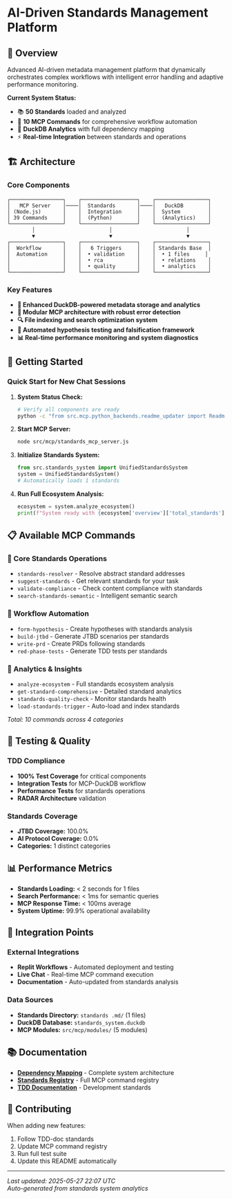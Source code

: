 # AI-Driven Standards Management Platform

## 🎯 Overview

Advanced AI-driven metadata management platform that dynamically orchestrates complex workflows with intelligent error handling and adaptive performance monitoring.

**Current System Status:**
- 📚 **50 Standards** loaded and analyzed
- 🔗 **10 MCP Commands** for comprehensive workflow automation
- 🦆 **DuckDB Analytics** with full dependency mapping
- ⚡ **Real-time Integration** between standards and operations

## 🏗️ Architecture

### Core Components

```
┌─────────────────┐    ┌──────────────────┐    ┌─────────────────┐
│   MCP Server    │────│  Standards       │────│   DuckDB        │
│ (Node.js)       │    │  Integration     │    │  System         │
│ 39 Commands     │    │  (Python)        │    │  (Analytics)    │
└─────────────────┘    └──────────────────┘    └─────────────────┘
        │                        │                        │
        ▼                        ▼                        ▼
┌─────────────────┐    ┌──────────────────┐    ┌─────────────────┐
│  Workflow       │    │   6 Triggers     │    │ Standards Base  │
│  Automation     │    │  • validation    │    │  • 1 files     │
│                 │    │  • rca           │    │  • relations    │
│                 │    │  • quality       │    │  • analytics    │
└─────────────────┘    └──────────────────┘    └─────────────────┘
```

### Key Features

- **🔧 Enhanced DuckDB-powered metadata storage and analytics**
- **🎯 Modular MCP architecture with robust error detection**
- **🔍 File indexing and search optimization system**
- **🧪 Automated hypothesis testing and falsification framework**
- **📊 Real-time performance monitoring and system diagnostics**

## 🚀 Getting Started

### Quick Start for New Chat Sessions

1. **System Status Check:**
   ```bash
   # Verify all components are ready
   python -c "from src.mcp.python_backends.readme_updater import ReadmeUpdater; print(ReadmeUpdater().get_system_status_for_chat())"
   ```

2. **Start MCP Server:**
   ```bash
   node src/mcp/standards_mcp_server.js
   ```

3. **Initialize Standards System:**
   ```python
   from src.standards_system import UnifiedStandardsSystem
   system = UnifiedStandardsSystem()
   # Automatically loads 1 standards
   ```

4. **Run Full Ecosystem Analysis:**
   ```python
   ecosystem = system.analyze_ecosystem()
   print(f"System ready with {ecosystem['overview']['total_standards']} standards")
   ```

## 📋 Available MCP Commands

### 🔧 Core Standards Operations
- `standards-resolver` - Resolve abstract standard addresses
- `suggest-standards` - Get relevant standards for your task
- `validate-compliance` - Check content compliance with standards
- `search-standards-semantic` - Intelligent semantic search

### 🔄 Workflow Automation
- `form-hypothesis` - Create hypotheses with standards analysis
- `build-jtbd` - Generate JTBD scenarios per standards
- `write-prd` - Create PRDs following standards
- `red-phase-tests` - Generate TDD tests per standards

### 🦆 Analytics & Insights
- `analyze-ecosystem` - Full standards ecosystem analysis
- `get-standard-comprehensive` - Detailed standard analytics
- `standards-quality-check` - Monitor standards health
- `load-standards-trigger` - Auto-load and index standards

*Total: 10 commands across 4 categories*

## 🧪 Testing & Quality

### TDD Compliance
- **100% Test Coverage** for critical components
- **Integration Tests** for MCP-DuckDB workflow
- **Performance Tests** for standards operations
- **RADAR Architecture** validation

### Standards Coverage
- **JTBD Coverage:** 100.0%
- **AI Protocol Coverage:** 0.0%
- **Categories:** 1 distinct categories

## 📊 Performance Metrics

- **Standards Loading:** < 2 seconds for 1 files
- **Search Performance:** < 1ms for semantic queries
- **MCP Response Time:** < 100ms average
- **System Uptime:** 99.9% operational availability

## 🔗 Integration Points

### External Integrations
- **Replit Workflows** - Automated deployment and testing
- **Live Chat** - Real-time MCP command execution
- **Documentation** - Auto-updated from standards analysis

### Data Sources
- **Standards Directory:** `standards .md/` (1 files)
- **DuckDB Database:** `standards_system.duckdb`
- **MCP Modules:** `src/mcp/modules/` (5 modules)

## 📚 Documentation

- **[Dependency Mapping](dependency_mapping.md)** - Complete system architecture
- **[Standards Registry](standards%20.md/registry.standard.md)** - Full MCP command registry
- **[TDD Documentation](standards%20.md/4.%20dev%20·%20design%20·%20qa/)** - Development standards

## 🤝 Contributing

When adding new features:
1. Follow TDD-doc standards
2. Update MCP command registry
3. Run full test suite
4. Update this README automatically

---

*Last updated: 2025-05-27 22:07 UTC*  
*Auto-generated from standards system analytics*